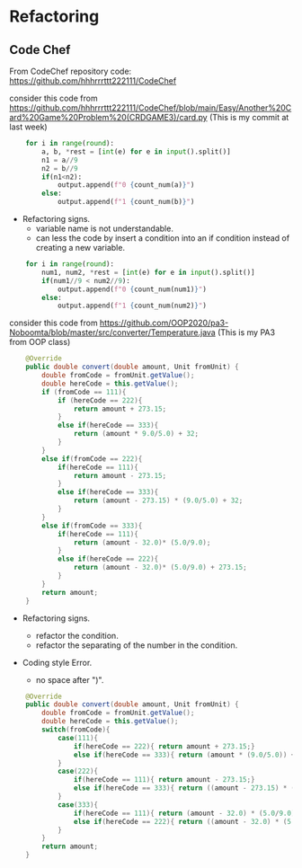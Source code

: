 # Refactoring
## Code Chef

From CodeChef repository code: <https://github.com/hhhrrrttt222111/CodeChef>

consider this code from <https://github.com/hhhrrrttt222111/CodeChef/blob/main/Easy/Another%20Card%20Game%20Problem%20(CRDGAME3)/card.py>
(This is my commit at last week)

```python
    for i in range(round):
        a, b, *rest = [int(e) for e in input().split()]
        n1 = a//9
        n2 = b//9
        if(n1<n2):
            output.append(f"0 {count_num(a)}")
        else:
            output.append(f"1 {count_num(b)}")
```

- Refactoring signs.
  - variable name is not understandable.
  - can less the code by insert a condition into an if condition instead of creating a new variable.
  
```python
    for i in range(round):
        num1, num2, *rest = [int(e) for e in input().split()]
        if(num1//9 < num2//9):
            output.append(f"0 {count_num(num1)}")
        else:
            output.append(f"1 {count_num(num2)}")
```

consider this code from <https://github.com/OOP2020/pa3-Noboomta/blob/master/src/converter/Temperature.java>
(This is my PA3 from OOP class)

```java
    @Override
    public double convert(double amount, Unit fromUnit) {
        double fromCode = fromUnit.getValue();
        double hereCode = this.getValue();
        if (fromCode == 111){
            if (hereCode == 222){
                return amount + 273.15;
            }
            else if(hereCode == 333){
                return (amount * 9.0/5.0) + 32;
            }
        }
        else if(fromCode == 222){
            if(hereCode == 111){
                return amount - 273.15;
            }
            else if(hereCode == 333){
                return (amount - 273.15) * (9.0/5.0) + 32;
            }
        }
        else if(fromCode == 333){
            if(hereCode == 111){
                return (amount - 32.0)* (5.0/9.0);
            }
            else if(hereCode == 222){
                return (amount - 32.0)* (5.0/9.0) + 273.15;
            }
        }
        return amount;
    }
```

- Refactoring signs.
  - refactor the condition.
  - refactor the separating of the number in the condition.

- Coding style Error.
  - no space after ")".

```java
    @Override
    public double convert(double amount, Unit fromUnit) {
        double fromCode = fromUnit.getValue();
        double hereCode = this.getValue();
        switch(fromCode){
            case(111){
                if(hereCode == 222){ return amount + 273.15;}
                else if(hereCode == 333){ return (amount * (9.0/5.0)) + 32;}
            }
            case(222){
                if(hereCode == 111){ return amount - 273.15;}
                else if(hereCode == 333){ return ((amount - 273.15) * (9.0/5.0)) + 32;}
            }
            case(333){
                if(hereCode == 111){ return (amount - 32.0) * (5.0/9.0);}
                else if(hereCode == 222){ return ((amount - 32.0) * (5.0/9.0)) + 273;}15;
            }
        }
        return amount;
    }
```
